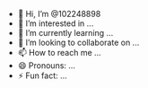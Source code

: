 - 👋 Hi, I’m @102248898
- 👀 I’m interested in ...
- 🌱 I’m currently learning ...
- 💞️ I’m looking to collaborate on ...
- 📫 How to reach me ...
- 😄 Pronouns: ...
- ⚡ Fun fact: ...

<!---
102248898/102248898 is a ✨ special ✨ repository because its `README.md` (this file) appears on your GitHub profile.
You can click the Preview link to take a look at your changes.
--->
